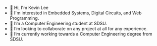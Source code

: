 - 👋 Hi, I'm Kevin Lee
- 🤔 I'm interested in Embedded Systems, Digital Circuits, and Web Programming.
- 🌱 I’m a Computer Engineering student at SDSU.
- 👯 I’m looking to collaborate on any project at all for any experience. 
- 🔭 I’m currently working towards a Computer Engineering degree from SDSU.
<!--
**rollorblock10/rollorblock10** is a ✨ _special_ ✨ repository because its `README.md` (this file) appears on your GitHub profile.

Here are some ideas to get you started:

- 🤔 I’m looking for help with ...
- 💬 Ask me about ...
- 📫 How to reach me: ...
- 😄 Pronouns: ...
- ⚡ Fun fact: ...
-->
